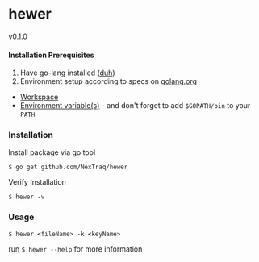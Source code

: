 # hewer
v0.1.0

#### Installation Prerequisites
1. Have go-lang installed ([duh](http://lmgtfy.com/?q=golang+install+download))
1. Environment setup according to specs on [golang.org](https://golang.org/doc)
  * [Workspace](https://golang.org/doc/code.html#Workspaces)
  * [Environment variable(s)](https://golang.org/doc/code.html#GOPATH) - and don't forget to add `$GOPATH/bin` to your `PATH`

### Installation

Install package via go tool
```
$ go get github.com/NexTraq/hewer
```

Verify Installation
```
$ hewer -v
```

### Usage

```
$ hewer <fileName> -k <keyName>
```

run `$ hewer --help` for more information
